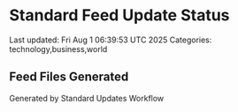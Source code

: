 # Standard Feed Update Status
Last updated: Fri Aug  1 06:39:53 UTC 2025
Categories: technology,business,world

## Feed Files Generated

Generated by Standard Updates Workflow
